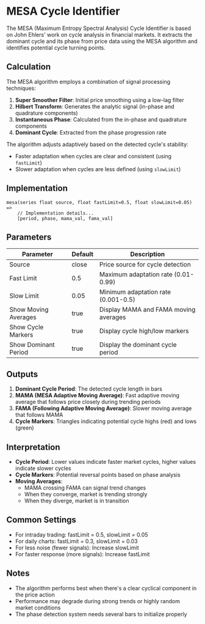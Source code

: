# MESA Cycle Identifier

The MESA (Maximum Entropy Spectral Analysis) Cycle Identifier is based on John Ehlers' work on cycle analysis in financial markets. It extracts the dominant cycle and its phase from price data using the MESA algorithm and identifies potential cycle turning points.

## Calculation

The MESA algorithm employs a combination of signal processing techniques:

1. **Super Smoother Filter**: Initial price smoothing using a low-lag filter
2. **Hilbert Transform**: Generates the analytic signal (in-phase and quadrature components)
3. **Instantaneous Phase**: Calculated from the in-phase and quadrature components
4. **Dominant Cycle**: Extracted from the phase progression rate

The algorithm adjusts adaptively based on the detected cycle's stability:
- Faster adaptation when cycles are clear and consistent (using `fastLimit`)
- Slower adaptation when cycles are less defined (using `slowLimit`)

## Implementation

```pinescript
mesa(series float source, float fastLimit=0.5, float slowLimit=0.05) =>
    // Implementation details...
    [period, phase, mama_val, fama_val]
```

## Parameters

| Parameter | Default | Description |
|-----------|---------|-------------|
| Source | close | Price source for cycle detection |
| Fast Limit | 0.5 | Maximum adaptation rate (0.01-0.99) |
| Slow Limit | 0.05 | Minimum adaptation rate (0.001-0.5) |
| Show Moving Averages | true | Display MAMA and FAMA moving averages |
| Show Cycle Markers | true | Display cycle high/low markers |
| Show Dominant Period | true | Display the dominant cycle period |

## Outputs

1. **Dominant Cycle Period**: The detected cycle length in bars
2. **MAMA (MESA Adaptive Moving Average)**: Fast adaptive moving average that follows price closely during trending periods
3. **FAMA (Following Adaptive Moving Average)**: Slower moving average that follows MAMA
4. **Cycle Markers**: Triangles indicating potential cycle highs (red) and lows (green)

## Interpretation

- **Cycle Period**: Lower values indicate faster market cycles, higher values indicate slower cycles
- **Cycle Markers**: Potential reversal points based on phase analysis
- **Moving Averages**: 
  - MAMA crossing FAMA can signal trend changes
  - When they converge, market is trending strongly
  - When they diverge, market is in transition

## Common Settings

- For intraday trading: fastLimit = 0.5, slowLimit = 0.05
- For daily charts: fastLimit = 0.3, slowLimit = 0.03
- For less noise (fewer signals): Increase slowLimit
- For faster response (more signals): Increase fastLimit

## Notes

- The algorithm performs best when there's a clear cyclical component in the price action
- Performance may degrade during strong trends or highly random market conditions
- The phase detection system needs several bars to initialize properly
